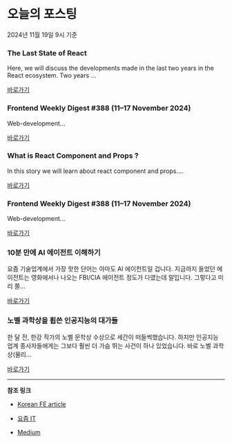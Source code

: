 # 오늘의 포스팅 
2024년 11월 19일 9시 기준 

### The Last State of React 

 Here, we will discuss the developments made in the last two years in the React ecosystem. Two years ... 

 [바로가기](https://medium.com/m/signin?actionUrl=https%3A%2F%2Fmedium.com%2F_%2Fbookmark%2Fp%2Fad885f3bc0bd&operation=register&redirect=https%3A%2F%2Fmedium.com%2F%40selensr%2Fthe-last-state-of-react-ad885f3bc0bd&source=---recommended_stories---nextjs---0-84----------------bookmark_preview----969ed99e_a00a_47cc_9cb3_a92548e89f35-------) 

### Frontend Weekly Digest #388 (11–17 November 2024) 

 Web-development... 

 [바로가기](https://medium.com/m/signin?actionUrl=https%3A%2F%2Fmedium.com%2F_%2Fbookmark%2Fp%2F5bd7bf6e5609&operation=register&redirect=https%3A%2F%2Ffrontender-ua.medium.com%2Ffrontend-weekly-digest-388-11-17-november-2024-5bd7bf6e5609&source=---recommended_stories---front_end_development---0-84----------------bookmark_preview----7eae0dbf_71a8_42d9_8940_35e6f8836e7c-------) 

### What is React Component and Props ? 

 In this story we will learn about react component and props.... 

 [바로가기](https://medium.com/m/signin?actionUrl=https%3A%2F%2Fmedium.com%2F_%2Fbookmark%2Fp%2Fc81cd50fa829&operation=register&redirect=https%3A%2F%2Fjavascript.plainenglish.io%2Fwhat-is-react-component-and-props-c81cd50fa829&source=---recommended_stories---react---0-84----------------bookmark_preview----a406d842_cfd7_4215_b869_68cc2e5f847b-------) 

### Frontend Weekly Digest #388 (11–17 November 2024) 

 Web-development... 

 [바로가기](https://medium.com/m/signin?actionUrl=https%3A%2F%2Fmedium.com%2F_%2Fbookmark%2Fp%2F5bd7bf6e5609&operation=register&redirect=https%3A%2F%2Ffrontender-ua.medium.com%2Ffrontend-weekly-digest-388-11-17-november-2024-5bd7bf6e5609&source=---recommended_stories---javascript---0-84----------------bookmark_preview----b6756220_dc97_4c7b_a719_00dc2027f9ba-------) 

### 10분 만에 AI 에이전트 이해하기 

 요즘 기술업계에서 가장 핫한 단어는 아마도 AI 에이전트일 겁니다. 지금까지 들었던 에이전트는 영화에서나 나오는 FBI/CIA 에이전트 정도가 다였는데 말입니다. 그렇다고 미리 쫄... 

 [바로가기](https://yozm.wishket.com/magazine/detail/2849/) 

### 노벨 과학상을 휩쓴 인공지능의 대가들 

 한 달 전, 한강 작가의 노벨 문학상 수상으로 세간이 떠들썩했습니다. 하지만 인공지능 업계 종사자들에게는 그보다 훨씬 더 가슴 뛰는 사건이 하나 있었습니다. 바로 노벨 과학상(물리... 

 [바로가기](https://yozm.wishket.com/magazine/detail/2847/) 

---

**참조 링크**

- [Korean FE article](https://kofearticle.substack.com) 

- [요즘 IT](https://yozm.wishket.com/magazine) 

- [Medium](https://medium.com) 


